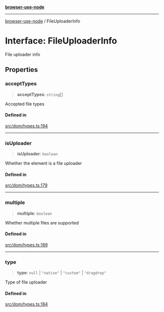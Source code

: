 [**browser-use-node**](../README.md)

***

[browser-use-node](../globals.md) / FileUploaderInfo

# Interface: FileUploaderInfo

File uploader info

## Properties

### acceptTypes

> **acceptTypes**: `string`[]

Accepted file types

#### Defined in

[src/dom/types.ts:194](https://github.com/Dankovk/browser-use-js/blob/7aa31eb34b7bafb64e3abcce35e6168864b0fa74/src/dom/types.ts#L194)

***

### isUploader

> **isUploader**: `boolean`

Whether the element is a file uploader

#### Defined in

[src/dom/types.ts:179](https://github.com/Dankovk/browser-use-js/blob/7aa31eb34b7bafb64e3abcce35e6168864b0fa74/src/dom/types.ts#L179)

***

### multiple

> **multiple**: `boolean`

Whether multiple files are supported

#### Defined in

[src/dom/types.ts:189](https://github.com/Dankovk/browser-use-js/blob/7aa31eb34b7bafb64e3abcce35e6168864b0fa74/src/dom/types.ts#L189)

***

### type

> **type**: `null` \| `"native"` \| `"custom"` \| `"dragdrop"`

Type of file uploader

#### Defined in

[src/dom/types.ts:184](https://github.com/Dankovk/browser-use-js/blob/7aa31eb34b7bafb64e3abcce35e6168864b0fa74/src/dom/types.ts#L184)
